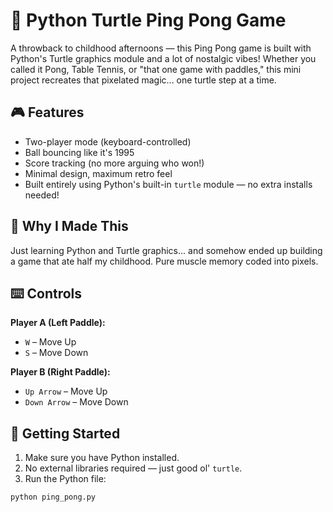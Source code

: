 # 🏓 Python Turtle Ping Pong Game

A throwback to childhood afternoons — this Ping Pong game is built with Python's Turtle graphics module and a lot of nostalgic vibes! Whether you called it Pong, Table Tennis, or "that one game with paddles," this mini project recreates that pixelated magic... one turtle step at a time.

## 🎮 Features

- Two-player mode (keyboard-controlled)
- Ball bouncing like it's 1995
- Score tracking (no more arguing who won!)
- Minimal design, maximum retro feel
- Built entirely using Python's built-in `turtle` module — no extra installs needed!

## 🧠 Why I Made This

Just learning Python and Turtle graphics... and somehow ended up building a game that ate half my childhood. Pure muscle memory coded into pixels.

## ⌨️ Controls

**Player A (Left Paddle):**
- `W` – Move Up
- `S` – Move Down

**Player B (Right Paddle):**
- `Up Arrow` – Move Up
- `Down Arrow` – Move Down

## 🚀 Getting Started

1. Make sure you have Python installed.
2. No external libraries required — just good ol' `turtle`.
3. Run the Python file:

```bash
python ping_pong.py
